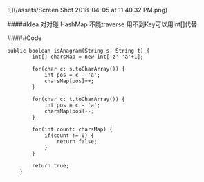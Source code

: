 ![](/assets/Screen Shot 2018-04-05 at 11.40.32 PM.png)

#####Idea
对对碰
HashMap 不能traverse 用不到Key可以用int[]代替

#####Code


```
public boolean isAnagram(String s, String t) {
        int[] charsMap = new int['z'-'a'+1];
    
        for(char c: s.toCharArray()) {
            int pos = c - 'a';
            charsMap[pos]++;
        }

        for(char c: t.toCharArray()) {
            int pos = c - 'a';
            charsMap[pos]--;
        }

        for(int count: charsMap) {
            if(count != 0) {
                return false;
            }
        }

        return true;
    }
```

